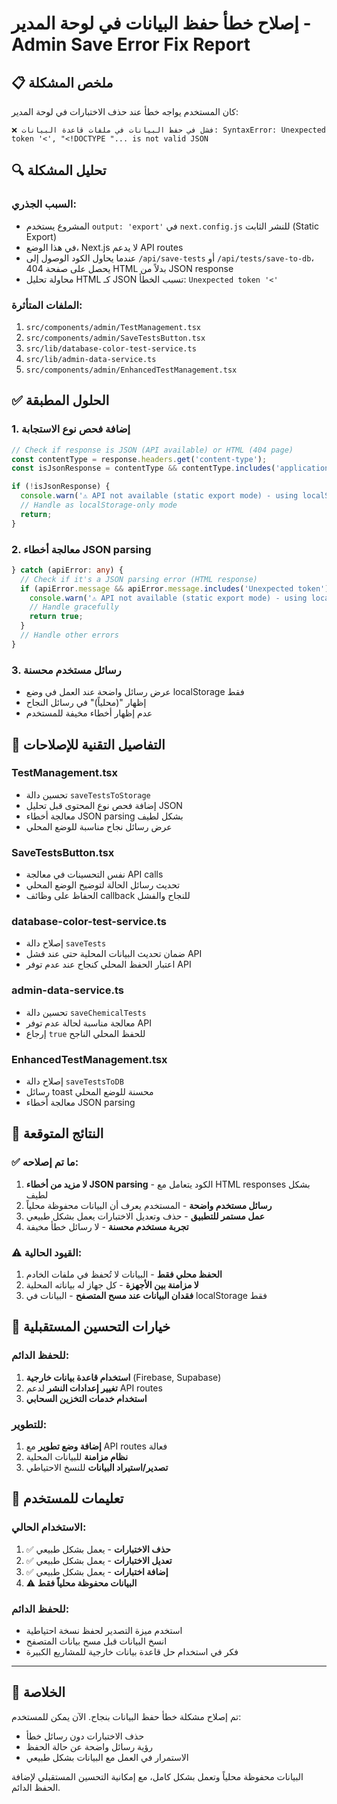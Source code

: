# إصلاح خطأ حفظ البيانات في لوحة المدير - Admin Save Error Fix Report

## 📋 **ملخص المشكلة**

كان المستخدم يواجه خطأ عند حذف الاختبارات في لوحة المدير:
```
❌ فشل في حفظ البيانات في ملفات قاعدة البيانات: SyntaxError: Unexpected token '<', "<!DOCTYPE "... is not valid JSON
```

## 🔍 **تحليل المشكلة**

### **السبب الجذري:**
- المشروع يستخدم `output: 'export'` في `next.config.js` للنشر الثابت (Static Export)
- في هذا الوضع، Next.js لا يدعم API routes
- عندما يحاول الكود الوصول إلى `/api/save-tests` أو `/api/tests/save-to-db`، يحصل على صفحة 404 HTML بدلاً من JSON response
- محاولة تحليل HTML كـ JSON تسبب الخطأ: `Unexpected token '<'`

### **الملفات المتأثرة:**
1. `src/components/admin/TestManagement.tsx`
2. `src/components/admin/SaveTestsButton.tsx`
3. `src/lib/database-color-test-service.ts`
4. `src/lib/admin-data-service.ts`
5. `src/components/admin/EnhancedTestManagement.tsx`

## ✅ **الحلول المطبقة**

### **1. إضافة فحص نوع الاستجابة**
```typescript
// Check if response is JSON (API available) or HTML (404 page)
const contentType = response.headers.get('content-type');
const isJsonResponse = contentType && contentType.includes('application/json');

if (!isJsonResponse) {
  console.warn('⚠️ API not available (static export mode) - using localStorage only');
  // Handle as localStorage-only mode
  return;
}
```

### **2. معالجة أخطاء JSON parsing**
```typescript
} catch (apiError: any) {
  // Check if it's a JSON parsing error (HTML response)
  if (apiError.message && apiError.message.includes('Unexpected token')) {
    console.warn('⚠️ API not available (static export mode) - using localStorage only');
    // Handle gracefully
    return true;
  }
  // Handle other errors
}
```

### **3. رسائل مستخدم محسنة**
- عرض رسائل واضحة عند العمل في وضع localStorage فقط
- إظهار "(محلياً)" في رسائل النجاح
- عدم إظهار أخطاء مخيفة للمستخدم

## 📁 **التفاصيل التقنية للإصلاحات**

### **TestManagement.tsx**
- تحسين دالة `saveTestsToStorage`
- إضافة فحص نوع المحتوى قبل تحليل JSON
- معالجة أخطاء JSON parsing بشكل لطيف
- عرض رسائل نجاح مناسبة للوضع المحلي

### **SaveTestsButton.tsx**
- نفس التحسينات في معالجة API calls
- تحديث رسائل الحالة لتوضيح الوضع المحلي
- الحفاظ على وظائف callback للنجاح والفشل

### **database-color-test-service.ts**
- إصلاح دالة `saveTests`
- ضمان تحديث البيانات المحلية حتى عند فشل API
- اعتبار الحفظ المحلي كنجاح عند عدم توفر API

### **admin-data-service.ts**
- تحسين دالة `saveChemicalTests`
- معالجة مناسبة لحالة عدم توفر API
- إرجاع `true` للحفظ المحلي الناجح

### **EnhancedTestManagement.tsx**
- إصلاح دالة `saveTestsToDB`
- رسائل toast محسنة للوضع المحلي
- معالجة أخطاء JSON parsing

## 🎯 **النتائج المتوقعة**

### **✅ ما تم إصلاحه:**
1. **لا مزيد من أخطاء JSON parsing** - الكود يتعامل مع HTML responses بشكل لطيف
2. **رسائل مستخدم واضحة** - المستخدم يعرف أن البيانات محفوظة محلياً
3. **عمل مستمر للتطبيق** - حذف وتعديل الاختبارات يعمل بشكل طبيعي
4. **تجربة مستخدم محسنة** - لا رسائل خطأ مخيفة

### **⚠️ القيود الحالية:**
1. **الحفظ محلي فقط** - البيانات لا تُحفظ في ملفات الخادم
2. **لا مزامنة بين الأجهزة** - كل جهاز له بياناته المحلية
3. **فقدان البيانات عند مسح المتصفح** - البيانات في localStorage فقط

## 🔄 **خيارات التحسين المستقبلية**

### **للحفظ الدائم:**
1. **استخدام قاعدة بيانات خارجية** (Firebase, Supabase)
2. **تغيير إعدادات النشر** لدعم API routes
3. **استخدام خدمات التخزين السحابي**

### **للتطوير:**
1. **إضافة وضع تطوير** مع API routes فعالة
2. **نظام مزامنة** للبيانات المحلية
3. **تصدير/استيراد البيانات** للنسخ الاحتياطي

## 📝 **تعليمات للمستخدم**

### **الاستخدام الحالي:**
1. ✅ **حذف الاختبارات** - يعمل بشكل طبيعي
2. ✅ **تعديل الاختبارات** - يعمل بشكل طبيعي  
3. ✅ **إضافة اختبارات** - يعمل بشكل طبيعي
4. ⚠️ **البيانات محفوظة محلياً فقط**

### **للحفظ الدائم:**
- استخدم ميزة التصدير لحفظ نسخة احتياطية
- انسخ البيانات قبل مسح بيانات المتصفح
- فكر في استخدام حل قاعدة بيانات خارجية للمشاريع الكبيرة

---

## 🏁 **الخلاصة**

تم إصلاح مشكلة خطأ حفظ البيانات بنجاح. الآن يمكن للمستخدم:
- حذف الاختبارات دون رسائل خطأ
- رؤية رسائل واضحة عن حالة الحفظ
- الاستمرار في العمل مع البيانات بشكل طبيعي

البيانات محفوظة محلياً وتعمل بشكل كامل، مع إمكانية التحسين المستقبلي لإضافة الحفظ الدائم.
